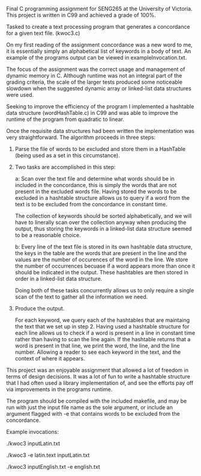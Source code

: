 Final C programming assignment for SENG265 at the University of Victoria.
This project is written in C99 and achieved a grade of 100%. 

Tasked to create a text processing program that generates a concordance for a given text file. (kwoc3.c)

On my first reading of the assignment concordance was a new word to me, it is essentially simply an alphabetical list of keywords in a body of text. An example of the programs output can be viewed in exampleInvocation.txt.

The focus of the assignment was the correct usage and management of dynamic memory in C. 
Although runtime was not an integral part of the grading criteria, the scale of the larger tests produced some noticeable slowdown when the suggested dynamic array or linked-list data structures were used.

Seeking to improve the efficiency of the program I implemented a hashtable data structure (wordHashTable.c) in C99 and was able to improve the runtime of the program from quadratic to linear.

Once the requisite data structures had been written the implementation was very straightforward. The algorithm proceeds in three steps:

1) Parse the file of words to be excluded and store them in a HashTable (being used as a set in this circumstance).  

2) Two tasks are accomplished in this step:

	a: Scan over the text file and determine what words should be in included in the concordance, this is simply the words that are not present in the excluded words file. Having stored the words to be excluded in a hashtable structure allows us to query if a word from the text is to be excluded from the concordance in constant time.

	The collection of keywords should be sorted alphabetically, and we will have to linerally scan over the collection anyway when producing the output, thus storing the keywords in a linked-list data structure seemed to be a reasonable choice. 

	b: Every line of the text file is stored in its own hashtable data structure, the keys in the table are the words that are present in the line and the values are the number of occurences of the word in the line. We store the number of occurrences becuase if a word appears more than once it should be indicated in the output.
	These hashtables are then stored in order in a linked-list data structure. 

	Doing both of these tasks concurrently allows us to only require a single scan of the text to gather all the information we need.

3) Produce the output. 

	For each keyword, we query each of the hashtables that are maintaing the text that we set up in step 2. Having used a hashtable structure for each line allows us to check if a word is present in a line in constant time rather than having to scan the line again. If the hashtable returns that a word is present in that line, we print the word, the line, and the line number. Allowing a reader to see each keyword in the text, and the context of where it appears.

This project was an enjoyable assignment that allowed a lot of freedom in terms of design decisions. It was a lot of fun to write a hashtable structure that I had often used a library implementation of, and see the efforts pay off via improvements in the programs runtime.

The program should be compiled with the included makefile, and may be run with just the input file name as the sole argument, or include an argument flagged with -e that contains words to be excluded from the concordance.

Example invocations: 

./kwoc3 inputLatin.txt

./kwoc3 -e latin.text inputLatin.txt

./kwoc3 inputEnglish.txt -e english.txt

